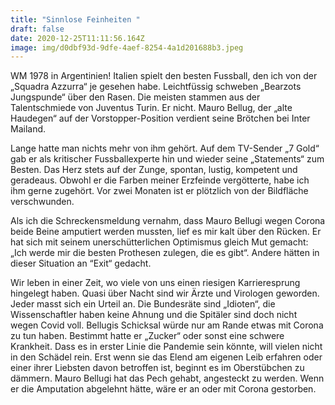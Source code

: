 ```yaml
---
title: "Sinnlose Feinheiten "
draft: false
date: 2020-12-25T11:11:56.164Z
image: img/d0dbf93d-9dfe-4aef-8254-4a1d201688b3.jpeg
---
```

WM 1978 in Argentinien! Italien spielt den besten Fussball, den ich von der „Squadra Azzurra“ je gesehen habe. Leichtfüssig schweben „Bearzots Jungspunde“ über den Rasen. Die meisten stammen aus der Talentschmiede von Juventus Turin. Er nicht. Mauro Bellug, der „alte Haudegen“ auf der Vorstopper-Position  verdient seine Brötchen bei Inter Mailand. 

Lange hatte man nichts mehr von ihm gehört. Auf dem TV-Sender „7 Gold“ gab er als kritischer Fussballexperte hin und wieder seine „Statements“ zum Besten. Das Herz stets auf der Zunge, spontan, lustig, kompetent und geradeaus. Obwohl er die Farben meiner Erzfeinde vergötterte, habe ich ihm gerne zugehört. Vor zwei Monaten ist er plötzlich von der Bildfläche verschwunden. 

Als ich die Schreckensmeldung vernahm, dass Mauro Bellugi wegen Corona beide Beine amputiert werden mussten, lief es mir kalt über den Rücken. Er hat sich mit seinem unerschütterlichen Optimismus gleich Mut gemacht: „Ich werde mir die besten Prothesen zulegen, die es gibt“. Andere hätten in dieser  Situation an “Exit“ gedacht.

Wir leben in einer Zeit, wo viele von uns einen riesigen Karrieresprung hingelegt haben. Quasi über Nacht sind wir Ärzte und Virologen geworden. Jeder masst sich ein Urteil an. Die Bundesräte sind „Idioten“, die Wissenschaftler haben keine Ahnung und die Spitäler sind doch nicht wegen Covid voll. Bellugis Schicksal würde nur am Rande etwas mit Corona zu tun haben. Bestimmt hatte er „Zucker“ oder sonst eine schwere Krankheit. Dass es in erster Linie die Pandemie sein könnte, will vielen nicht in den Schädel rein. Erst wenn sie das Elend am eigenen Leib erfahren oder einer ihrer Liebsten davon betroffen ist, beginnt es im Oberstübchen zu dämmern. Mauro Bellugi hat das Pech gehabt, angesteckt zu werden. Wenn er die Amputation abgelehnt hätte, wäre er an oder mit Corona gestorben.